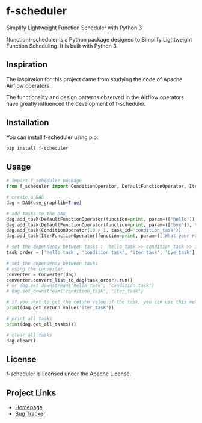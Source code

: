 # f-scheduler 
Simplify Lightweight Function Scheduler with Python 3

f(unction)-scheduler is a Python package designed to Simplify Lightweight Function Scheduling. It is built with Python 3.

## Inspiration

The inspiration for this project came from studying the code of Apache Airflow operators. 

The functionality and design patterns observed in the Airflow operators have greatly influenced the development of f-scheduler.

## Installation

You can install f-scheduler using pip:

```bash
pip install f-scheduler
```

## Usage

```python
# import f_scheduler package
from f_scheduler import ConditionOperator, DefaultFunctionOperator, IterFunctionOperator, DAG, Converter

# create a DAG
dag = DAG(use_graphlib=True)

# add tasks to the DAG
dag.add_task(DefaultFunctionOperator(function=print, param=(['hello']), task_id='hello_task'))
dag.add_task(DefaultFunctionOperator(function=print, param=(['bye']), task_id='bye_task'))
dag.add_task(ConditionOperator(10 > 1, task_id='condition_task'))
dag.add_task(IterFunctionOperator(function=print, param=(['What your name?']), iterations=5, task_id='iter_task'))

# set the dependency between tasks :  hello_task >> condition_task >> iter_task >> bye_task
task_order = ['hello_task', 'condition_task', 'iter_task', 'bye_task']

# set the dependency between tasks
# using the converter
converter = Converter(dag)
converter.convert_list_to_dag(task_order).run()
# or dag.set_downstream('hello_task', 'condition_task')
# dag.set_downstream('condition_task', 'iter_task')

# if you want to get the return value of the task, you can use this method
print(dag.get_return_value('iter_task'))

# print all tasks
print(dag.get_all_tasks())

# clear all tasks
dag.clear()
```

## License

f-scheduler is licensed under the Apache License.

## Project Links

- [Homepage](https://github.com/minwook-shin/f-scheduler)
- [Bug Tracker](https://github.com/minwook-shin/f-scheduler/issues)
